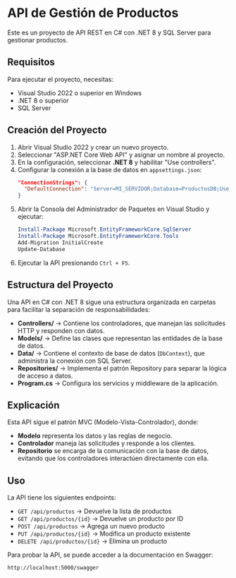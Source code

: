 # API de Gestión de Productos

Este es un proyecto de API REST en C# con .NET 8 y SQL Server para gestionar productos.

## Requisitos

Para ejecutar el proyecto, necesitas:
- Visual Studio 2022 o superior en Windows
- .NET 8 o superior
- SQL Server

## Creación del Proyecto

1. Abrir Visual Studio 2022 y crear un nuevo proyecto.
2. Seleccionar "ASP.NET Core Web API" y asignar un nombre al proyecto.
3. En la configuración, seleccionar **.NET 8** y habilitar "Use controllers".
4. Configurar la conexión a la base de datos en `appsettings.json`:
   ```json
   "ConnectionStrings": {
     "DefaultConnection": "Server=MI_SERVIDOR;Database=ProductosDB;User Id=MI_USUARIO;Password=MI_CONTRASEÑA;TrustServerCertificate=True;"
   }
   ```
5. Abrir la Consola del Administrador de Paquetes en Visual Studio y ejecutar:
   ```powershell
   Install-Package Microsoft.EntityFrameworkCore.SqlServer
   Install-Package Microsoft.EntityFrameworkCore.Tools
   Add-Migration InitialCreate
   Update-Database
   ```
6. Ejecutar la API presionando `Ctrl + F5`.

## Estructura del Proyecto

Una API en C# con .NET 8 sigue una estructura organizada en carpetas para facilitar la separación de responsabilidades:

- **Controllers/** → Contiene los controladores, que manejan las solicitudes HTTP y responden con datos.
- **Models/** → Define las clases que representan las entidades de la base de datos.
- **Data/** → Contiene el contexto de base de datos (`DbContext`), que administra la conexión con SQL Server.
- **Repositories/** → Implementa el patrón Repository para separar la lógica de acceso a datos.
- **Program.cs** → Configura los servicios y middleware de la aplicación.

## Explicación

Esta API sigue el patrón MVC (Modelo-Vista-Controlador), donde:
- **Modelo** representa los datos y las reglas de negocio.
- **Controlador** maneja las solicitudes y responde a los clientes.
- **Repositorio** se encarga de la comunicación con la base de datos, evitando que los controladores interactúen directamente con ella.

## Uso

La API tiene los siguientes endpoints:
- `GET /api/productos` → Devuelve la lista de productos
- `GET /api/productos/{id}` → Devuelve un producto por ID
- `POST /api/productos` → Agrega un nuevo producto
- `PUT /api/productos/{id}` → Modifica un producto existente
- `DELETE /api/productos/{id}` → Elimina un producto

Para probar la API, se puede acceder a la documentación en Swagger:
   ```
   http://localhost:5000/swagger
   ```
